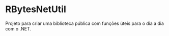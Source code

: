 # RBytesNetUtil
Projeto para criar uma biblioteca pública com funções úteis para o dia a dia com o .NET.
